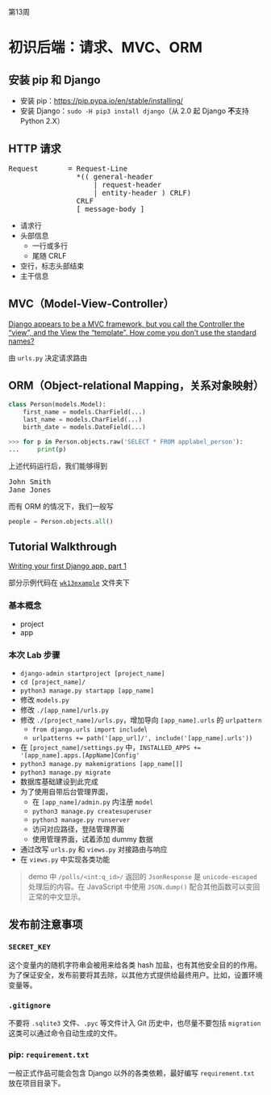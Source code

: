第13周

初识后端：请求、MVC、ORM
=======================

安装 pip 和 Django
------------------
* 安装 pip：https://pip.pypa.io/en/stable/installing/
* 安装 Django：`sudo -H pip3 install django`（从 2.0 起 Django **不**支持 Python 2.X）

HTTP 请求
---------
<pre>
Request       = Request-Line
                *(( general-header
                    | request-header
                    | entity-header ) CRLF)
                CRLF
                [ message-body ]
</pre>

* 请求行
* 头部信息
  * 一行或多行
  * 尾随 CRLF
* 空行，标志头部结束
* 主干信息

MVC（Model-View-Controller）
---------------------------

[Django appears to be a MVC framework, but you call the Controller the “view”, and the View the “template”. How come you don’t use the standard names?](https://docs.djangoproject.com/en/2.0/faq/general/#django-appears-to-be-a-mvc-framework-but-you-call-the-controller-the-view-and-the-view-the-template-how-come-you-don-t-use-the-standard-names)


由 `urls.py` 决定请求路由

ORM（Object-relational Mapping，关系对象映射） 
--------------------------------------------

```python
class Person(models.Model):
    first_name = models.CharField(...)
    last_name = models.CharField(...)
    birth_date = models.DateField(...)
```

```python
>>> for p in Person.objects.raw('SELECT * FROM applabel_person'):
...     print(p)
```
上述代码运行后，我们能够得到
<pre>
John Smith
Jane Jones
</pre>

而有 ORM 的情况下，我们一般写
```python
people = Person.objects.all()
```

Tutorial Walkthrough
--------------------
[Writing your first Django app, part 1](https://docs.djangoproject.com/en/2.0/intro/tutorial01/)

部分示例代码在 [`wk13example`](https://github.com/ShanghaitechGeekPie/events-IntroToWebDev-Fall17/tree/master/week13_backendIntro/wk13example) 文件夹下

### 基本概念

* project
* app

### 本次 Lab 步骤

* `django-admin startproject [project_name]`
* `cd [project_name]/`
* `python3 manage.py startapp [app_name]`
* 修改 `models.py`
* 修改 `./[app_name]/urls.py`
* 修改 `./[project_name]/urls.py`，增加导向 `[app_name].urls` 的 `urlpattern`
  * `from django.urls import include`\
  * `urlpatterns += path('[app_url]/', include('[app_name].urls'))`
* 在 `[project_name]/settings.py` 中，`INSTALLED_APPS += '[app_name].apps.[AppName]Config'`
* `python3 manage.py makemigrations [app_name[]]`
* `python3 manage.py migrate`
* 数据库基础建设到此完成
* 为了使用自带后台管理界面，
  * 在 `[app_name]/admin.py` 内注册 `model`
  * `python3 manage.py createsuperuser`
  * `python3 manage.py runserver`
  * 访问对应路径，登陆管理界面
  * 使用管理界面，试着添加 dummy 数据
* 通过改写 `urls.py` 和 `views.py` 对接路由与响应
* 在 `views.py` 中实现各类功能

> demo 中 `/polls/<int:q_id>/` 返回的 `JsonResponse` 是 `unicode-escaped` 处理后的内容。在 JavaScript 中使用 `JSON.dump()` 配合其他函数可以变回正常的中文显示。

发布前注意事项
-------------

### `SECRET_KEY`
这个变量内的随机字符串会被用来给各类 hash 加盐，也有其他安全目的的作用。为了保证安全，发布前要将其去除，以其他方式提供给最终用户。比如，设置环境变量等。

### `.gitignore`
不要将 `.sqlite3` 文件、`.pyc` 等文件计入 Git 历史中，也尽量不要包括 `migration` 这类可以通过命令自动生成的文件。

### pip: `requirement.txt`
一般正式作品可能会包含 Django 以外的各类依赖，最好编写 `requirement.txt` 放在项目目录下。
